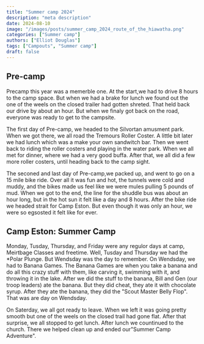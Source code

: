 ```yaml
---
title: "Summer camp 2024"
description: "meta description"
date: 2024-08-10
image: "/images/posts/summer_camp_2024_route_of_the_hiawatha.png"
categories: ["Summer camp"]
authors: ["Elliot Douglas"]
tags: ["Campouts", "Summer camp"]
draft: false
---
```


## Pre-camp

Precamp this year was a memerble one. At the start,we had to drive 8 hours to the camp space. But when we had a brake for lunch we found out the one of the weels on the closed trailer had gotten shreted. That held back our drive by about an hour. But when we finaly got back on the road, everyone was ready to get to the campsite.

The first day of Pre-camp, we headed to the Silvortan amusment park. When we got there, we all road the Tremours Roller Coster. A little bit later we had lunch which was a make your own sandwitch bar. Then we went back to riding the roller costers and playing in the water park. When we all met for dinner, where we had a very good buffa. After that, we all did a few more roller costers, until heading back to the camp sight.

The seconed and last day of Pre-camp,we packed up, and went to go on a 15 mile bike ride. Over all it was fun and hot, the tunnels were cold and muddy, and the bikes made us feel like we were mules pulling 5 pounds of mud. When we got to the end, the line for the shuddle bus was about an hour long, but in the hot sun it felt like a day and 8 hours. After the bike ride we headed strait for Camp Eston. But even though it was only an hour, we were so egsosted it felt like for ever.

## Camp Eston: Summer Camp

Monday, Tusday, Thursday, and Friday were any regulor days at camp, Meirtbage Classes and freetime. Well, Tusday and Thursday we had the *Polar Plunge. But Wendsday was the day to remember. On Wendsday, we had to Banana Games. The Banana Games are when you take a banana and do all this crazy stuff with them, like carving it, swimming with it, and throwing it in the lake. After we did the stuff to the banana, Bill and Gen (our troop leaders) ate the banana. But they did cheat, they ate it with chocolate syrup. After they ate the banana, they did the "Scout Master Belly Flop". That was are day on Wendsday.

On Saterday, we all got ready to leave. When we left it was going pretty smooth but one of the weels on the closed trail had gone flat. After that surprise, we all stopped to get lunch. After lunch we countinued to the church. There we helped clean up and ended our"Summer Camp Adventure".